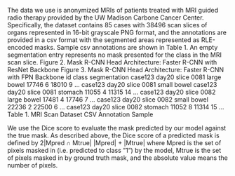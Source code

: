 The data we use is anonymized MRIs of patients treated with MRI guided radio therapy provided by the UW Madison Carbone Cancer Center. Specifically, the dataset contains 85 cases with 38496 scan slices of organs represented in 16-bit grayscale PNG format, and the annotations are provided in a csv format with the segmented areas represented as RLE-encoded masks. Sample csv annotations are shown in Table 1. An empty segmentation entry represents no mask presented for the class in the MRI scan slice.
Figure 2. Mask R-CNN Head Architecture: Faster R-CNN with ResNet Backbone
Figure 3. Mask R-CNN Head Architecture: Faster R-CNN with FPN Backbone
id class segmentation
case123 day20 slice 0081 large bowel 17746 6 18010 9 ...
case123 day20 slice 0081 small bowel
case123 day20 slice 0081 stomach 11055 4 11315 14 ...
case123 day20 slice 0082 large bowel 17481 4 17746 7 ...
case123 day20 slice 0082 small bowel 22236 2 22500 6 ...
case123 day20 slice 0082 stomach 11052 8 11314 15 ...
Table 1. MRI Scan Dataset CSV Annotation Sample


We use the Dice score to evaluate the mask predicted by our model against the true mask. As described above, the Dice score of a predicted mask is defined by
2|Mpred ∩ Mtrue|
|Mpred| + |Mtrue|
where Mpred is the set of pixels masked in (i.e. predicted to class ”1”) by the model, Mtrue is the set of pixels masked in by ground truth mask, and the absolute value means the number of pixels.
